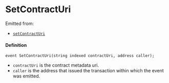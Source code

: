 # SetContractUri

Emitted from:

* [`setContractUri`](/docs/v4/deprecated/v2/contracts/or-delegates/or-abstract/jbnftrewarddelegate/write/setcontracturi.md)

#### Definition

```
event SetContractUri(string indexed contractUri, address caller);
```

* `contractUri` is the contract metadata uri.
* `caller` is the address that issued the transaction within which the event was emitted.
